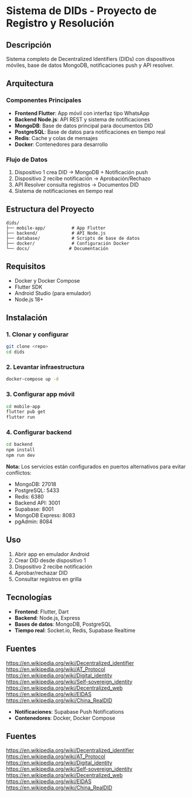 # Sistema de DIDs - Proyecto de Registro y Resolución

## Descripción
Sistema completo de Decentralized Identifiers (DIDs) con dispositivos móviles, base de datos MongoDB, notificaciones push y API resolver.

## Arquitectura

### Componentes Principales
- **Frontend Flutter**: App móvil con interfaz tipo WhatsApp
- **Backend Node.js**: API REST y sistema de notificaciones
- **MongoDB**: Base de datos principal para documentos DID
- **PostgreSQL**: Base de datos para notificaciones en tiempo real
- **Redis**: Cache y colas de mensajes
- **Docker**: Contenedores para desarrollo

### Flujo de Datos
1. Dispositivo 1 crea DID → MongoDB + Notificación push
2. Dispositivo 2 recibe notificación → Aprobación/Rechazo
3. API Resolver consulta registros → Documentos DID
4. Sistema de notificaciones en tiempo real

## Estructura del Proyecto
```
dids/
├── mobile-app/          # App Flutter
├── backend/             # API Node.js
├── database/            # Scripts de base de datos
├── docker/              # Configuración Docker
└── docs/               # Documentación
```

## Requisitos
- Docker y Docker Compose
- Flutter SDK
- Android Studio (para emulador)
- Node.js 18+

## Instalación

### 1. Clonar y configurar
```bash
git clone <repo>
cd dids
```

### 2. Levantar infraestructura
```bash
docker-compose up -d
```

### 3. Configurar app móvil
```bash
cd mobile-app
flutter pub get
flutter run
```

### 4. Configurar backend
```bash
cd backend
npm install
npm run dev
```

**Nota:** Los servicios están configurados en puertos alternativos para evitar conflictos:
- MongoDB: 27018
- PostgreSQL: 5433
- Redis: 6380
- Backend API: 3001
- Supabase: 8001
- MongoDB Express: 8083
- pgAdmin: 8084

## Uso
1. Abrir app en emulador Android
2. Crear DID desde dispositivo 1
3. Dispositivo 2 recibe notificación
4. Aprobar/rechazar DID
5. Consultar registros en grilla

## Tecnologías
- **Frontend**: Flutter, Dart
- **Backend**: Node.js, Express
- **Bases de datos**: MongoDB, PostgreSQL
- **Tiempo real**: Socket.io, Redis, Supabase Realtime

## Fuentes
https://en.wikipedia.org/wiki/Decentralized_identifier
https://en.wikipedia.org/wiki/AT_Protocol
https://en.wikipedia.org/wiki/Digital_identity
https://en.wikipedia.org/wiki/Self-sovereign_identity
https://en.wikipedia.org/wiki/Decentralized_web
https://en.wikipedia.org/wiki/EIDAS
https://en.wikipedia.org/wiki/China_RealDID
- **Notificaciones**: Supabase Push Notifications
- **Contenedores**: Docker, Docker Compose

## Fuentes 

https://en.wikipedia.org/wiki/Decentralized_identifier https://en.wikipedia.org/wiki/AT_Protocol https://en.wikipedia.org/wiki/Digital_identity https://en.wikipedia.org/wiki/Self-sovereign_identity https://en.wikipedia.org/wiki/Decentralized_web https://en.wikipedia.org/wiki/EIDAS https://en.wikipedia.org/wiki/China_RealDID